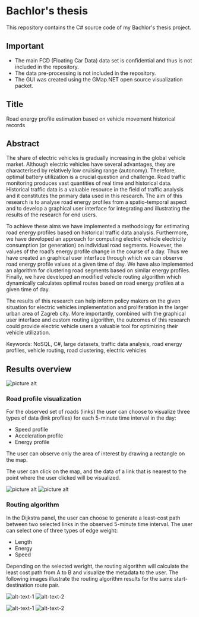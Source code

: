 # Bachlor's thesis
This repository contains the C# source code of my Bachlor's thesis project.

## Important
* The main FCD (Floating Car Data) data set is confidential and thus is not included in the repository.
* The data pre-processing is not included in the repository.
* The GUI was created using the GMap.NET open source visualization packet.


## Title
Road energy profile estimation based on vehicle movement historical records

## Abstract
The share of electric vehicles is gradually increasing in the global vehicle market. Although electric vehicles have several advantages, they are characterised by relatively low cruising range (autonomy). Therefore, optimal battery utilization is a crucial question and challenge. Road traffic monitoring produces vast quantities of real time and historical data. Historical traffic data is a valuable resource in the field of traffic analysis and it constitutes the primary data used in this research. The aim of this research is to analyse road energy profiles from a spatio-temporal aspect and to develop a graphical user interface for integrating and illustrating the results of the research for end users. 

To achieve these aims we have implemented a methodology for estimating road energy profiles based on historical traffic data analysis. Furthermore, we have developed an approach for computing electric vehicle electricity consumption (or generation) on individual road segments. However, the values of the road’s energy profile change in the course of a day. Thus we have created an graphical user interface through which we can observe road energy profile values at a given time of day. We have also implemented an algorithm for clustering road segments based on similar energy profiles. Finally, we have developed an modified vehicle routing algorithm which dynamically calculates optimal routes based on road energy profiles at a given time of day.

The results of this research can help inform policy makers on the given situation for electric vehicles implementation and proliferation in the larger urban area of Zagreb city. More importantly, combined with the graphical user interface and custom routing algorithm, the outcomes of this research could provide electric vehicle users a valuable tool for optimizing their vehicle utilization.

Keywords: NoSQL, C#, large datasets, traffic data analysis, road energy profiles, vehicle routing, road clustering, electric vehicles

## Results overview
![picture alt](https://github.com/SimpleBro/BachThesis_Project/blob/master/Bacc_Photos/guy_de_maupassant.PNG "GUI")

### Road profile visualization
For the observed set of roads (links) the user can choose to visualize three types of data (link profiles) for each 5-minute time interval in the day:
* Speed profile
* Acceleration profile
* Energy profile

The user can observe only the area of interest by drawing a rectangle on the map. 

The user can click on the map, and the data of a link that is nearest to the point where the user clicked will be visualized.

![picture alt](https://github.com/SimpleBro/BachThesis_Project/blob/master/Bacc_Photos/gaccvelika.PNG "Acceleration profile of the road network in the user selected rectangle")
![picture alt](https://github.com/SimpleBro/BachThesis_Project/blob/master/Bacc_Photos/gen_2.PNG "User drawn rectangle")

### Routing algorithm
In the Dijkstra panel, the user can choose to generate a least-cost path between two selected links in the observed 5-minute time interval. The user can select one of three types of edge weight:
* Length
* Energy
* Speed

Depending on the selected weright, the routing algorithm will calculate the least cost path from A to B and visualize the metadata to the user.
The following images illustrate the routing algorithm results for the same start-destination route pair.

![alt-text-1](https://github.com/SimpleBro/BachThesis_Project/blob/master/Bacc_Photos/Dij_En_Map.PNG "Energy weight route visualization") ![alt-text-2](https://github.com/SimpleBro/BachThesis_Project/blob/master/Bacc_Photos/Dij_En_Data.PNG "Energy weight route metadata")

![alt-text-1](https://github.com/SimpleBro/BachThesis_Project/blob/master/Bacc_Photos/Dij_Spd_map.PNG "Speed weight route visualization") ![alt-text-2](https://github.com/SimpleBro/BachThesis_Project/blob/master/Bacc_Photos/Dij_spd_data.PNG "Speed weight route metadata")
